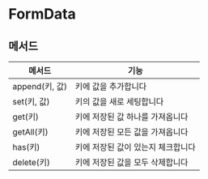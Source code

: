 # FormData



## 메서드

| 메서드          | 기능                  |
| ------------ | ------------------- |
| append(키, 값) | 키에 값을 추가합니다         |
| set(키, 값)    | 키의 값을 새로 세팅합니다      |
| get(키)       | 키에 저장된 값 하나를 가져옵니다  |
| getAll(키)    | 키에 저장된 모든 값을 가져옵니다  |
| has(키)       | 키에 저장된 값이 있는지 체크합니다 |
| delete(키)    | 키에 저장된 값을 모두 삭제합니다  |
